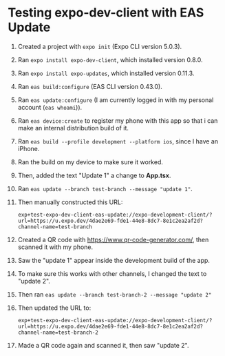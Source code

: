 # Testing expo-dev-client with EAS Update

1. Created a project with `expo init` (Expo CLI version 5.0.3).
2. Ran `expo install expo-dev-client`, which installed version 0.8.0.
3. Ran `expo install expo-updates`, which installed version 0.11.3.
4. Ran `eas build:configure` (EAS CLI version 0.43.0).
5. Ran `eas update:configure` (I am currently logged in with my personal account (`eas whoami`)).
6. Ran `eas device:create` to register my phone with this app so that i can make an internal distribution build of it.
7. Ran `eas build --profile development --platform ios`, since I have an iPhone.
8. Ran the build on my device to make sure it worked.
9. Then, added the text "Update 1" a change to **App.tsx**.
10. Ran `eas update --branch test-branch --message "update 1"`.
11. Then manually constructed this URL:

    ```
    exp+test-expo-dev-client-eas-update://expo-development-client/?url=https://u.expo.dev/4dae2e69-fde1-44e8-8dc7-8e1c2ea2af2d?channel-name=test-branch
    ```

12. Created a QR code with https://www.qr-code-generator.com/, then scanned it with my phone.
13. Saw the "update 1" appear inside the development build of the app.
14. To make sure this works with other channels, I changed the text to "update 2".
15. Then ran `eas update --branch test-branch-2 --message "update 2"`
16. Then updated the URL to:

    ```
    exp+test-expo-dev-client-eas-update://expo-development-client/?url=https://u.expo.dev/4dae2e69-fde1-44e8-8dc7-8e1c2ea2af2d?channel-name=test-branch-2
    ```

17. Made a QR code again and scanned it, then saw "update 2".
